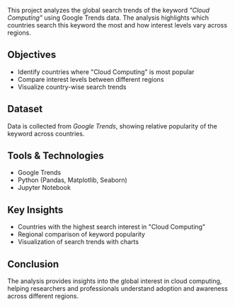 This project analyzes the global search trends of the keyword *"Cloud Computing"* using Google Trends data. The analysis highlights which countries search this keyword the most and how interest levels vary across regions.

## Objectives
- Identify countries where "Cloud Computing" is most popular  
- Compare interest levels between different regions  
- Visualize country-wise search trends  

## Dataset
Data is collected from *Google Trends*, showing relative popularity of the keyword across countries.

## Tools & Technologies
- Google Trends  
- Python (Pandas, Matplotlib, Seaborn)  
- Jupyter Notebook  

## Key Insights
- Countries with the highest search interest in "Cloud Computing"  
- Regional comparison of keyword popularity  
- Visualization of search trends with charts  

## Conclusion
The analysis provides insights into the global interest in cloud computing, helping researchers and professionals understand adoption and awareness across different regions.
